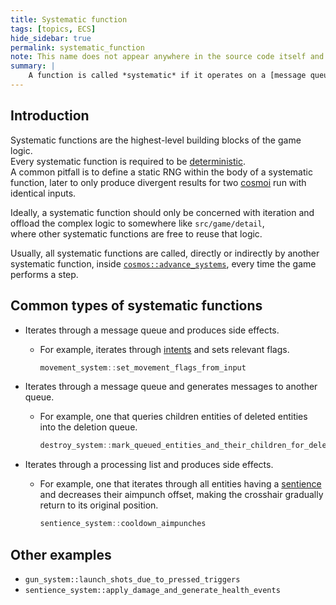 ```yaml
---
title: Systematic function
tags: [topics, ECS] 
hide_sidebar: true
permalink: systematic_function
note: This name does not appear anywhere in the source code itself and is only introduced for the sake of this wiki.
summary: |
    A function is called *systematic* if it operates on a [message queue](message) or if it operates on all [entities](entity) in the [cosmos](cosmos) that match a certain criterion.
---
```


## Introduction

Systematic functions are the highest-level building blocks of the game logic.  
Every systematic function is required to be [deterministic](determinism).  
A common pitfall is to define a static RNG within the body of a systematic function, later to only produce divergent results for two [cosmoi](cosmos) run with identical inputs.

Ideally, a systematic function should only be concerned with iteration and offload the complex logic to somewhere like ``src/game/detail``,  
where other systematic functions are free to reuse that logic. 

Usually, all systematic functions are called, directly or indirectly by another systematic function, inside [```cosmos::advance_systems```](cosmos#advance-systems), every time the game performs a step. 

## Common types of systematic functions

- Iterates through a message queue and produces side effects.
    - For example, iterates through [intents](intent_message) and sets relevant flags.
        ```cpp
        movement_system::set_movement_flags_from_input
        ````
- Iterates through a message queue and generates messages to another queue.
    - For example, one that queries children entities of deleted entities into the deletion queue.

        ```cpp
        destroy_system::mark_queued_entities_and_their_children_for_deletion
        ````

- Iterates through a processing list and produces side effects.
    - For example, one that iterates through all entities having a [sentience](sentience_component) and decreases their aimpunch offset, making the crosshair gradually return to its original position.

        ```cpp
        sentience_system::cooldown_aimpunches
        ````

## Other examples

- ```gun_system::launch_shots_due_to_pressed_triggers```
- ```sentience_system::apply_damage_and_generate_health_events```
